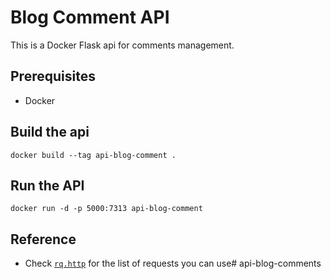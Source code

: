 # Blog Comment API

This is a Docker Flask api for comments management.

## Prerequisites

- Docker 

## Build the api

```docker build --tag api-blog-comment .```

## Run the API

```docker run -d -p 5000:7313 api-blog-comment```

## Reference

- Check [`rq.http`](rq.http) for the list of requests you can use# api-blog-comments
